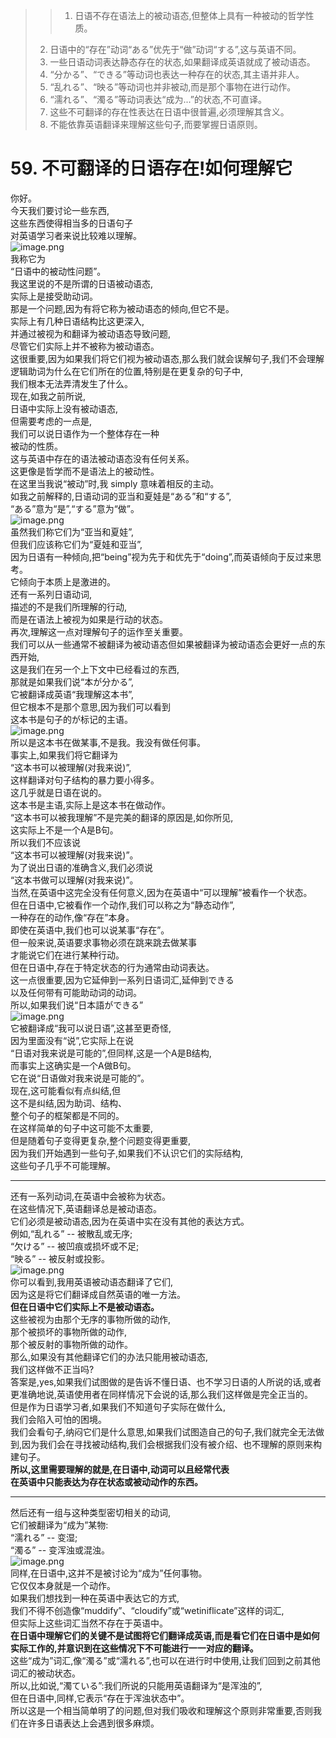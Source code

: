 > > 1. 日语不存在语法上的被动语态,但整体上具有一种被动的哲学性质。
> 2. 日语中的“存在”动词“ある”优先于“做”动词“する”,这与英语不同。
> 3. 一些日语动词表达静态存在的状态,如果翻译成英语就成了被动语态。
> 4. “分かる”、“できる”等动词也表达一种存在的状态,其主语并非人。
> 5. “乱れる”、“映る”等动词也并非被动,而是那个事物在进行动作。
> 6. “濡れる”、“濁る”等动词表达“成为...”的状态,不可直译。
> 7. 这些不可翻译的存在性表达在日语中很普遍,必须理解其含义。
> 8. 不能依靠英语翻译来理解这些句子,而要掌握日语原则。

# 59. 不可翻译的日语存在!如何理解它
你好。<br />今天我们要讨论一些东西,<br />这些东西使得相当多的日语句子<br />对英语学习者来说比较难以理解。<br />![image.png](https://cdn.nlark.com/yuque/0/2023/png/1179742/1695284655061-506647dc-e40a-4a84-bbb3-aa043d7c47f8.png#averageHue=%23dbbfa5&clientId=u2f9b4cb4-1c32-4&from=paste&height=297&id=uc614f036&originHeight=446&originWidth=403&originalType=binary&ratio=1.5&rotation=0&showTitle=false&size=183786&status=done&style=none&taskId=uae159269-ba31-40d8-8eef-3f2fbc71559&title=&width=268.6666666666667)<br />我称它为<br />“日语中的被动性问题”。<br />我这里说的不是所谓的日语被动语态,<br />实际上是接受助动词。<br />那是一个问题,因为有将它称为被动语态的倾向,但它不是。<br />实际上有几种日语结构比这更深入,<br />并通过被视为和翻译为被动语态导致问题,<br />尽管它们实际上并不被称为被动语态。<br />这很重要,因为如果我们将它们视为被动语态,那么我们就会误解句子,我们不会理解逻辑助词为什么在它们所在的位置,特别是在更复杂的句子中,<br />我们根本无法弄清发生了什么。<br />现在,如我之前所说,<br />日语中实际上没有被动语态,<br />但需要考虑的一点是,<br />我们可以说日语作为一个整体存在一种<br />被动的性质。<br />这与英语中存在的语法被动语态没有任何关系。<br />这更像是哲学而不是语法上的被动性。<br />在这里当我说“被动”时,我 simply 意味着相反的主动。<br />如我之前解释的,日语动词的亚当和夏娃是“ある”和“する”,<br />“ある”意为“是”,“する”意为“做”。<br />![image.png](https://cdn.nlark.com/yuque/0/2023/png/1179742/1695284669284-96f2d28f-f220-40be-96bc-750e0c660310.png#averageHue=%23dededc&clientId=u2f9b4cb4-1c32-4&from=paste&height=165&id=u570873b1&originHeight=247&originWidth=545&originalType=binary&ratio=1.5&rotation=0&showTitle=false&size=52876&status=done&style=none&taskId=u3e74eed8-a0c5-48dc-b7bd-5b3d64b4ff0&title=&width=363.3333333333333)<br />虽然我们称它们为“亚当和夏娃”,<br />但我们应该称它们为“夏娃和亚当”,<br />因为日语有一种倾向,把“being”视为先于和优先于“doing”,而英语倾向于反过来思考。<br />它倾向于本质上是激进的。<br />还有一系列日语动词,<br />描述的不是我们所理解的行动,<br />而是在语法上被视为如果是行动的状态。<br />再次,理解这一点对理解句子的运作至关重要。<br />我们可以从一些通常不被翻译为被动语态但如果被翻译为被动语态会更好一点的东西开始,<br />这是我们在另一个上下文中已经看过的东西,<br />那就是如果我们说“本が分かる”,<br />它被翻译成英语“我理解这本书”,<br />但它根本不是那个意思,因为我们可以看到<br />这本书是句子的が标记的主语。<br />![image.png](https://cdn.nlark.com/yuque/0/2023/png/1179742/1695284681356-e8bb7894-faab-488b-8ed5-2bd74da3e9b6.png#averageHue=%23dbddc6&clientId=u2f9b4cb4-1c32-4&from=paste&height=232&id=ua0679e47&originHeight=348&originWidth=460&originalType=binary&ratio=1.5&rotation=0&showTitle=false&size=104517&status=done&style=none&taskId=uf28622a5-f8c4-49f0-aab7-522cf18679e&title=&width=306.6666666666667)<br />所以是这本书在做某事,不是我。我没有做任何事。<br />事实上,如果我们将它翻译为<br />“这本书可以被理解(对我来说)”,<br />这样翻译对句子结构的暴力要小得多。<br />这几乎就是日语在说的。<br />这本书是主语,实际上是这本书在做动作。<br />“这本书可以被我理解”不是完美的翻译的原因是,如你所见,<br />这实际上不是一个A是B句。<br />所以我们不应该说<br />“这本书可以被理解(对我来说)”。<br />为了说出日语的准确含义,我们必须说<br />“这本书做可以理解(对我来说)”。<br />当然,在英语中这完全没有任何意义,因为在英语中“可以理解”被看作一个状态。<br />但在日语中,它被看作一个动作,我们可以称之为“静态动作”,<br />一种存在的动作,像“存在”本身。<br />即使在英语中,我们也可以说某事“存在”。<br />但一般来说,英语要求事物必须在跳来跳去做某事<br />才能说它们在进行某种行动。<br />但在日语中,存在于特定状态的行为通常由动词表达。<br />这一点很重要,因为它延伸到一系列日语词汇,延伸到できる<br />以及任何带有可能助动词的动词。<br />所以,如果我们说“日本語ができる”<br />![image.png](https://cdn.nlark.com/yuque/0/2023/png/1179742/1695284692186-dd4fffda-4b00-4ac5-b473-9e8f7d2570e9.png#averageHue=%23dfdcd8&clientId=u2f9b4cb4-1c32-4&from=paste&height=203&id=u44143a9e&originHeight=305&originWidth=399&originalType=binary&ratio=1.5&rotation=0&showTitle=false&size=104695&status=done&style=none&taskId=ueb94a78c-f75b-4d95-a5a6-afa2d8fdf05&title=&width=266)<br />它被翻译成“我可以说日语”,这甚至更奇怪,<br />因为里面没有“说”,它实际上在说<br />“日语对我来说是可能的”,但同样,这是一个A是B结构,<br />而事实上这确实是一个A做B句。<br />它在说“日语做对我来说是可能的”。<br />现在,这可能看似有点纠结,但<br />这不是纠结,因为助词、结构、<br />整个句子的框架都是不同的。<br />在这样简单的句子中这可能不太重要,<br />但是随着句子变得更复杂,整个问题变得更重要,<br />因为我们开始遇到一些句子,如果我们不认识它们的实际结构,<br />这些句子几乎不可能理解。

---

还有一系列动词,在英语中会被称为状态。<br />在这些情况下,英语翻译总是被动语态。<br />它们必须是被动语态,因为在英语中实在没有其他的表达方式。<br />例如,“乱れる” -- 被散乱或无序;<br />“欠ける” -- 被凹痕或损坏或不足;<br />“映る” -- 被反射或投影。<br />![image.png](https://cdn.nlark.com/yuque/0/2023/png/1179742/1695284730023-df3962c9-303b-4be0-a3cc-08607db13e6b.png#averageHue=%23fefdfc&clientId=u2f9b4cb4-1c32-4&from=paste&height=152&id=u34260ae6&originHeight=228&originWidth=380&originalType=binary&ratio=1.5&rotation=0&showTitle=false&size=59200&status=done&style=none&taskId=u04897bab-ee2d-4fb6-a69c-27964b0bed4&title=&width=253.33333333333334)<br />你可以看到,我用英语被动语态翻译了它们,<br />因为这是将它们翻译成自然英语的唯一方法。<br />**但在日语中它们实际上不是被动语态。**<br />这些被视为由那个无序的事物所做的动作,<br />那个被损坏的事物所做的动作,<br />那个被反射的事物所做的动作。<br />那么,如果没有其他翻译它们的办法只能用被动语态,<br />我们这样做不正当吗?<br />答案是,yes,如果我们试图做的是告诉不懂日语、也不学习日语的人所说的话,或者更准确地说,英语使用者在同样情况下会说的话,那么我们这样做是完全正当的。<br />但是作为日语学习者,如果我们不知道句子实际在做什么,<br />我们会陷入可怕的困境。<br />我们会看句子,纳闷它们是什么意思,如果我们试图造自己的句子,我们就完全无法做到,因为我们会在寻找被动结构,我们会根据我们没有被介绍、也不理解的原则来构建句子。<br />**所以,这里需要理解的就是,在日语中,动词可以且经常代表**<br />**在英语中只能表达为存在状态或被动动作的东西。**

---

然后还有一组与这种类型密切相关的动词,<br />它们被翻译为“成为”某物:<br />“濡れる” -- 变湿;<br />“濁る” -- 变浑浊或混浊。<br />![image.png](https://cdn.nlark.com/yuque/0/2023/png/1179742/1695284765685-dc17b795-cde1-4c09-aaf9-b51fdf678ae9.png#averageHue=%23f9f1ed&clientId=u2f9b4cb4-1c32-4&from=paste&height=283&id=ua23f20f7&originHeight=424&originWidth=520&originalType=binary&ratio=1.5&rotation=0&showTitle=false&size=169735&status=done&style=none&taskId=ub6e098e3-abc0-4c6b-a4c0-e527a684258&title=&width=346.6666666666667)<br />同样,在日语中,这并不是被讨论为“成为”任何事物。<br />它仅仅本身就是一个动作。<br />如果我们想找到一种在英语中表达它的方式,<br />我们不得不创造像“muddify”、“cloudify”或“wetiniflicate”这样的词汇,<br />但实际上这些词汇当然不存在于英语中。<br />**在日语中理解它们的关键不是试图将它们翻译成英语,而是看它们在日语中是如何实际工作的,并意识到在这些情况下不可能进行一一对应的翻译。**<br />这些“成为”词汇,像“濁る”或“濡れる”,也可以在进行时中使用,让我们回到之前其他词汇的被动状态。<br />所以,比如说,“濁ている”:我们所说的只能用英语翻译为“是浑浊的”,<br />但在日语中,同样,它表示“存在于浑浊状态中”。<br />所以这是一个相当简单明了的问题,但对我们吸收和理解这个原则非常重要,否则我们在许多日语表达上会遇到很多麻烦。
